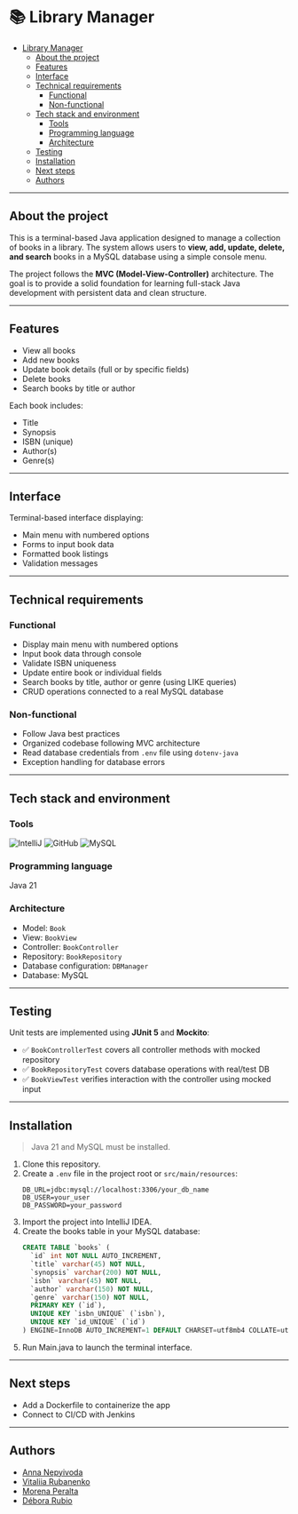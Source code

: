 # 📚 Library Manager

- [Library Manager](#library-manager)
    - [About the project](#about-the-project)
    - [Features](#features)
    - [Interface](#interface)
    - [Technical requirements](#technical-requirements)
        - [Functional](#functional)
        - [Non-functional](#non-functional)
    - [Tech stack and environment](#tech-stack-and-environment)
        - [Tools](#tools)
        - [Programming language](#programming-language)
        - [Architecture](#architecture)
    - [Testing](#testing)
    - [Installation](#installation)
    - [Next steps](#next-steps)
    - [Authors](#authors)


---

## About the project

This is a terminal-based Java application designed to manage a collection of books in a library. The system allows users to **view, add, update, delete, and search** books in a MySQL database using a simple console menu.

The project follows the **MVC (Model-View-Controller)** architecture. The goal is to provide a solid foundation for learning full-stack Java development with persistent data and clean structure.

---

## Features

- View all books
- Add new books
- Update book details (full or by specific fields)
- Delete books
- Search books by title or author

Each book includes:
- Title
- Synopsis
- ISBN (unique)
- Author(s)
- Genre(s)

---

## Interface

Terminal-based interface displaying:
- Main menu with numbered options
- Forms to input book data
- Formatted book listings
- Validation messages

---

## Technical requirements

### Functional

- Display main menu with numbered options
- Input book data through console
- Validate ISBN uniqueness
- Update entire book or individual fields
- Search books by title, author or genre (using LIKE queries)
- CRUD operations connected to a real MySQL database

### Non-functional

- Follow Java best practices
- Organized codebase following MVC architecture
- Read database credentials from `.env` file using `dotenv-java`
- Exception handling for database errors

---

## Tech stack and environment

### Tools
![IntelliJ](https://img.shields.io/badge/IntelliJ_IDEA-000000.svg?style=for-the-badge&logo=intellij-idea&logoColor=white)
![GitHub](https://img.shields.io/badge/GitHub-100000?style=for-the-badge&logo=github&logoColor=white)
![MySQL](https://img.shields.io/badge/MySQL-4479A1?style=for-the-badge&logo=mysql&logoColor=white)

### Programming language
Java 21

### Architecture

- Model: `Book`
- View: `BookView`
- Controller: `BookController`
- Repository: `BookRepository`
- Database configuration: `DBManager`
- Database: MySQL

---

## Testing

Unit tests are implemented using **JUnit 5** and **Mockito**:

- ✅ `BookControllerTest` covers all controller methods with mocked repository
- ✅ `BookRepositoryTest` covers database operations with real/test DB
- ✅ `BookViewTest` verifies interaction with the controller using mocked input
---

## Installation

> Java 21 and MySQL must be installed.

1. Clone this repository.
2. Create a `.env` file in the project root or `src/main/resources`:
   ```env
   DB_URL=jdbc:mysql://localhost:3306/your_db_name
   DB_USER=your_user
   DB_PASSWORD=your_password
   ```
3. Import the project into IntelliJ IDEA.
4. Create the books table in your MySQL database:
    ```sql
    CREATE TABLE `books` (
      `id` int NOT NULL AUTO_INCREMENT,
      `title` varchar(45) NOT NULL,
      `synopsis` varchar(200) NOT NULL,
      `isbn` varchar(45) NOT NULL,
      `author` varchar(150) NOT NULL,
      `genre` varchar(150) NOT NULL,
      PRIMARY KEY (`id`),
      UNIQUE KEY `isbn_UNIQUE` (`isbn`),
      UNIQUE KEY `id_UNIQUE` (`id`)
    ) ENGINE=InnoDB AUTO_INCREMENT=1 DEFAULT CHARSET=utf8mb4 COLLATE=utf8mb4_0900_ai_ci;
    ```
5. Run Main.java to launch the terminal interface.

---

## Next steps

- Add a Dockerfile to containerize the app
- Connect to CI/CD with Jenkins

---

## Authors
- [Anna Nepyivoda](https://github.com/NepyAnna)
- [Vitaliia Rubanenko](http://github.com/vitaFlash)
- [Morena Peralta](https://github.com/More-Pe)
- [Débora Rubio](https://github.com/debsrdev)